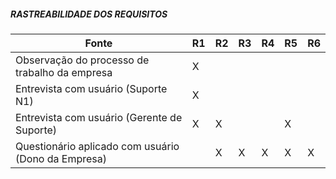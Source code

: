 ##### RASTREABILIDADE DOS REQUISITOS

| Fonte | R1 | R2 | R3 | R4 | R5 | R6 |
|--------------|----|----|----|----|----|----|
| Observação do processo de trabalho da empresa | X  |    |    |    |    |    |
| Entrevista com usuário (Suporte N1) | X  |    |    |    |    |    |
| Entrevista com usuário (Gerente de Suporte) | X  | X  |    |    | X  |    |
| Questionário aplicado com usuário (Dono da Empresa) |    | X  | X  | X  | X  | X  |

